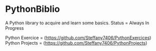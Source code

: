 # PythonBiblio
A Python library to acquire and learn some basics. Status = Always In Progress

Python Exercice = (https://github.com/Steffany7406/PythonExercices)
Python Projects = (https://github.com/Steffany7406/PythonProjects)

